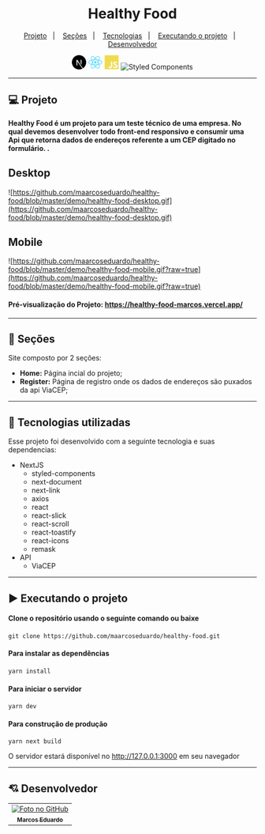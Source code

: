 <h1 align="center">
  Healthy Food
</h1>

<p align="center">
  <a href="#-projeto">Projeto</a>&nbsp;&nbsp;&nbsp;|&nbsp;&nbsp;&nbsp;
  <a href="#-seções">Seções</a>&nbsp;&nbsp;&nbsp;|&nbsp;&nbsp;&nbsp;
  <a href="#-tecnologias-utilizadas">Tecnologias</a>&nbsp;&nbsp;&nbsp;|&nbsp;&nbsp;&nbsp;
  <a href="#%EF%B8%8F-executando-o-projeto">Executando o projeto</a>&nbsp;&nbsp;&nbsp;|&nbsp;&nbsp;&nbsp;
  <a href="#-desenvolvedor">Desenvolvedor</a>
</p>

<p align="center">
  <img alt="NextJS" width="29" src="https://raw.githubusercontent.com/devicons/devicon/master/icons/nextjs/nextjs-original.svg">
  
  <img alt="ReactJS"  width="29" src="https://raw.githubusercontent.com/devicons/devicon/master/icons/react/react-original.svg">
  
  <img alt="JavaScript" width="29" src="https://raw.githubusercontent.com/devicons/devicon/master/icons/javascript/javascript-plain.svg">
  
  <img alt="Styled Components" src="https://camo.githubusercontent.com/bf5730813c588c41aee84395dcc406f5b5de39c06a2e5362cefe38fcbde9f1d9/68747470733a2f2f696d672e736869656c64732e696f2f62616467652f5374796c6564436f6d706f6e656e74732d3432343234323f7374796c653d666f722d7468652d6261646765266c6f676f3d7374796c6564636f6d706f6e656e7473266c6f676f436f6c6f723d70696e6b">

  
</p>

---

## 💻 Projeto

**Healthy Food é um projeto para um teste técnico de uma empresa. No qual devemos desenvolver todo front-end responsivo e consumir uma Api que retorna dados de endereços referente a um CEP digitado no formulário. .**

## Desktop
![https://github.com/maarcoseduardo/healthy-food/blob/master/demo/healthy-food-desktop.gif](https://github.com/maarcoseduardo/healthy-food/blob/master/demo/healthy-food-desktop.gif)

## Mobile

![https://github.com/maarcoseduardo/healthy-food/blob/master/demo/healthy-food-mobile.gif?raw=true](https://github.com/maarcoseduardo/healthy-food/blob/master/demo/healthy-food-mobile.gif?raw=true)

#### Pré-visualização do Projeto: https://healthy-food-marcos.vercel.app/
---

## 📌 Seções
Site composto por 2 seções:

- **Home:** Página incial do projeto;
- **Register:** Página de registro onde os dados de endereços são puxados da api ViaCEP;

---

## 🚀 Tecnologias utilizadas
Esse projeto foi desenvolvido com a seguinte tecnologia e suas dependencias:

- NextJS
    - styled-components
    - next-document
    - next-link
    - axios
    - react
    - react-slick
    - react-scroll
    - react-toastify
    - react-icons
    - remask 
- API
    - ViaCEP
    
---

## ▶️ Executando o projeto

#### Clone o repositório usando o seguinte comando ou baixe

```
git clone https://github.com/maarcoseduardo/healthy-food.git
```

#### Para instalar as dependências

```
yarn install
```

#### Para iniciar o servidor

```
yarn dev
```

#### Para construção de produção

```
yarn next build
```

O servidor estará disponível no http://127.0.0.1:3000 em seu navegador

---

## 💘 Desenvolvedor<br>
<table>
  <tr>
    <td align="center">
      <a href="https://github.com/maarcoseduardo">
        <img src="https://avatars.githubusercontent.com/u/59845705?v=4" width="100" alt="Foto no GitHub"/><br>
        <sub>
          <b>Marcos Eduardo</b>
        </sub>
      </a>
    </td>
  </tr>
</table>
